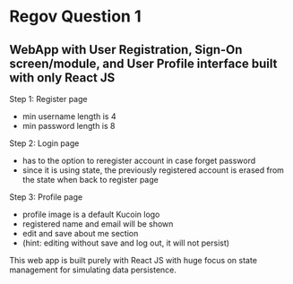 # Regov Question 1

## WebApp with User Registration, Sign-On screen/module, and User Profile interface built with only React JS

Step 1: Register page
- min username length is 4
- min password length is 8

Step 2: Login page
- has to the option to reregister account in case forget password 
- since it is using state, the previously registered account is erased from the state when back to register page

Step 3: Profile page
- profile image is a default Kucoin logo
- registered name and email will be shown
- edit and save about me section
- (hint: editing without save and log out, it will not persist)

This web app is built purely with React JS with huge focus on state management for simulating data persistence.

